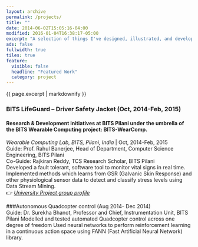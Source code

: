 ```yaml
---
layout: archive
permalink: /projects/
title: ""
date: 2014-06-02T15:05:16-04:00
modified: 2016-01-04T16:38:17-05:00
excerpt: "A selection of things I've designed, illustrated, and developed."
ads: false
fullwidth: true
tiles: true
feature:
  visible: false
  headline: "Featured Work"
  category: project
---
```


{{ page.excerpt | markdownify }}

### BITS LifeGuard – Driver Safety Jacket (Oct, 2014-Feb, 2015)
#### Research & Development initiatives at BITS Pilani under the umbrella of the BITS Wearable Computing project: BITS-WearComp.

*Wearable Computing Lab, BITS, Pilani, India* \| Oct, 2014-Feb, 2015 <br>
Guide: Prof. Rahul Banerjee, Head of Department, Computer Science Engineering, BITS Pilani<br>
Co-Guide: Rajkiran Reddy, TCS Research Scholar, BITS Pilani<br>
Developed a fault tolerant, software tool to monitor vital signs in real time.
Implemented methods which learns from GSR (Galvanic Skin Response) and other physiological sensor data to detect and classify stress levels using Data Stream Mining.<br>
:point_right: [*University Project group profile*](http://www.bits-pilani.ac.in/pilani/computerscience/WearablePervasiveNetworkingLaboratory)

###Autonomous Quadcopter control (Aug 2014- Dec 2014) <br>
Guide: Dr. Surekha Bhanot, Professor and Chief, Instrumentation Unit, BITS Pilani
Modelled and tested automated Quadcopter control across one degree of freedom
Used neural networks to perform reinforcement learning in a continuous action space using FANN (Fast Artificial Neural Network) library.
